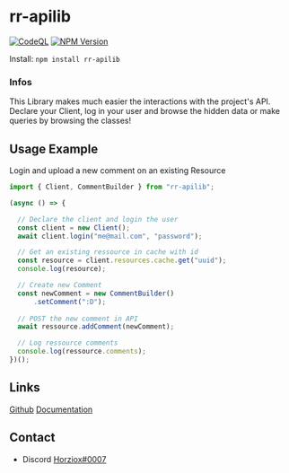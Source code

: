 # rr-apilib

<p>
  <a href="https://github.com/cesi-pedoncule/RR-Lib/actions"><img src="https://github.com/cesi-pedoncule/RR-Lib/actions/workflows/codeql.yml/badge.svg" alt="CodeQL" /></a>
  <a href="https://www.npmjs.com/package/rr-apilib"><img src="https://img.shields.io/npm/v/rr-apilib.svg?maxAge=3600" alt="NPM Version" /></a>
</p>

Install: `npm install rr-apilib`

### Infos

This Library makes much easier the interactions with the project's API.
Declare your Client, log in your user and browse the hidden data or make queries by browsing the classes!

## Usage Example

Login and upload a new comment on an existing Resource
```javascript
import { Client, CommentBuilder } from "rr-apilib";

(async () => {

  // Declare the client and login the user
  const client = new Client();
  await client.login("me@mail.com", "password");

  // Get an existing ressource in cache with id
  const resource = client.resources.cache.get("uuid");
  console.log(resource);

  // Create new Comment
  const newComment = new CommentBuilder()
      .setComment(":D");
    
  // POST the new comment in API
  await ressource.addComment(newComment);

  // Log ressource comments
  console.log(ressource.comments);
})();
```

## Links
[Github](https://github.com/cesi-pedoncule/RR-Lib)
[Documentation](https://cesi-pedoncule.github.io/RR-Lib/)

## Contact
- Discord [Horziox#0007](https://discord.com/users/340212760870649866)